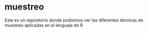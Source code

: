 # muestreo
Este es un repositorio donde podremos ver las diferentes técnicas de muestreo aplicadas en el lenguaje de R

